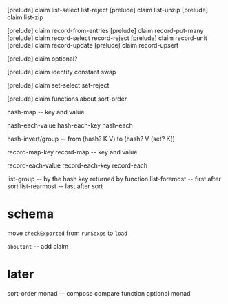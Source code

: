 [prelude] claim list-select list-reject
[prelude] claim list-unzip
[prelude] claim list-zip

[prelude] claim record-from-entries
[prelude] claim record-put-many
[prelude] claim record-select record-reject
[prelude] claim record-unit
[prelude] claim record-update
[prelude] claim record-upsert

[prelude] claim optional?

[prelude] claim identity constant swap

[prelude] claim set-select set-reject

[prelude] claim functions about sort-order

hash-map -- key and value

hash-each-value
hash-each-key
hash-each

hash-invert/group -- from (hash? K V) to (hash? V (set? K))

record-map-key
record-map -- key and value

record-each-value
record-each-key
record-each

list-group -- by the hash key returned by function
list-foremost -- first after sort
list-rearmost -- last after sort

# schema

move `checkExported` from `runSexps` to `load`

`aboutInt` -- add claim

# later

sort-order monad -- compose compare function
optional monad
